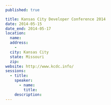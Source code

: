 ```yaml
---
published: true

title: Kansas City Developer Conference 2014
date: 2014-05-15
date_end: 2014-05-17
location:
  name:
  address:
    -
  city: Kansas City
  state: Missouri
  zip:
website: http://www.kcdc.info/
sessions:
  - title:
    speaker:
      - name:
        title:
    description:
---
```

